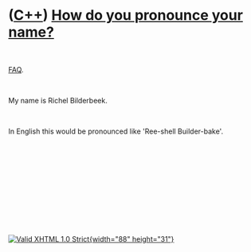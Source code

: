 



 

 

 

 

 

([C++](Cpp.htm)) [How do you pronounce your name?](CppPronounceName.htm)
========================================================================

 

[FAQ](CppFaq.htm).

 

My name is Richel Bilderbeek.

 

In English this would be pronounced like 'Ree-shell Builder-bake'.

 

 

 

 

 





 

[![Valid XHTML 1.0 Strict](valid-xhtml10.png){width="88"
height="31"}](http://validator.w3.org/check?uri=referer)
